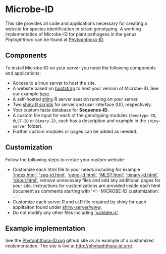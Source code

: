Microbe-ID
===============

This site provides all code and applications necessary for creating a website for species identification or strain genotyping. A working implementation of Microbe-ID for plant pathogens in the genus *Phytophthora* can be found at [Phytophthora-ID](http://phytophthora-id.org).  

Components
------

To install Microbe-ID on your server you need the following components and applications:

- Access to a linux server to host the site.
- A website based on [bootstrap](http://getbootstrap.com) to host your version of Microbe-ID. See our example [here](./Bootstrap_files).
- A self-hosted [shiny](http://www.rstudio.com/shiny/) R server session running on your server.
- Two [shiny R scripts](./shiny-server/www/Readme.md) for server and user interface (UI), respectively.
- Your custom fasta database for **Sequence-ID**.
- A custom file input for each of the genotyping modules (`Genotype-ID`, `MLST-ID` or `Binary-ID`, each has a description and example in the `shiny-server` folder).
- Further custom modules or pages can be added as needed.

Customization
-------

Follow the following steps to cretae your custom website:

- Customize each html file to your needs including for example ['index.html'](./index.html), ['seq-id.html'](./seq-id.html), ['geno-id.html'](./geno-id.html), ['MLST.html'](./MLST.html), ['binary-id.html'](./binary-id.html), ['about.html'](./about.html), remove unnecesary files and add any additional pages for your site. Instructions for customizations are provided inside each html document as comments starting with '<!--MICROBE-ID customization: ...'.
- Customize each server.R and ui.R file required by shiny for each applitaiton found under [shiny-server/www](./shiny-server/www). 
- Do not modify any other files including ['validate.js'](./valdiate.js).

Example implementation
-----

See the [Phytophthora-ID.org](https://github.com/grunwaldlab/phytophthora_id) github site as an example of a customized implementation. The site is live at http://phytophthora-id.org/.

